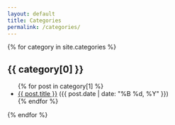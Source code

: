 ```yaml
---
layout: default
title: Categories
permalink: /categories/
---
```


{% for category in site.categories %}
  <h2 id="{{ category[0] | slugify }}">{{ category[0] }}</h2>
  <ul>
    {% for post in category[1] %}
      <li>
        <a href="{{ post.url }}">{{ post.title }}</a>
        <span class="post-date">({{ post.date | date: "%B %d, %Y" }})</span>
      </li>
    {% endfor %}
  </ul>
{% endfor %}
